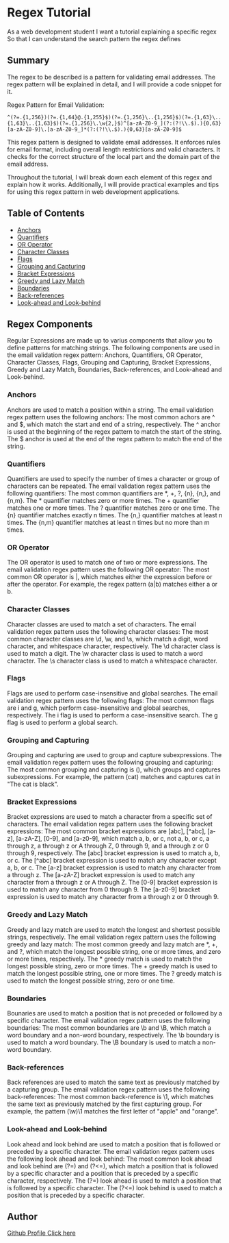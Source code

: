 # Regex Tutorial 
As a web development student
I want a tutorial explaining a specific regex
So that I can understand the search pattern the regex defines
## Summary

The regex to be described is a pattern for validating email addresses. The regex pattern will be explained in detail, and I will provide a code snippet for it.

Regex Pattern for Email Validation:
```
^(?=.{1,256})(?=.{1,64}@.{1,255}$)(?=.{1,256}\..{1,256}$)(?=.{1,63}\..{1,63}\..{1,63}$)(?=.{1,256}\.\w{2,}$)^[a-zA-Z0-9_](?:(?!\\.$).){0,63}[a-zA-Z0-9]\.[a-zA-Z0-9_]*(?:(?!\\.$).){0,63}[a-zA-Z0-9]$
```

This regex pattern is designed to validate email addresses. It enforces rules for email format, including overall length restrictions and valid characters. It checks for the correct structure of the local part and the domain part of the email address.

Throughout the tutorial, I will break down each element of this regex and explain how it works. Additionally, I will provide practical examples and tips for using this regex pattern in web development applications.


## Table of Contents

- [Anchors](#anchors)
- [Quantifiers](#quantifiers)
- [OR Operator](#or-operator)
- [Character Classes](#character-classes)
- [Flags](#flags)
- [Grouping and Capturing](#grouping-and-capturing)
- [Bracket Expressions](#bracket-expressions)
- [Greedy and Lazy Match](#greedy-and-lazy-match)
- [Boundaries](#boundaries)
- [Back-references](#back-references)
- [Look-ahead and Look-behind](#look-ahead-and-look-behind)

## Regex Components

Regular Expressions are made up to varius components that allow you to define patterns for matching strings. The following components are used in the email validation regex pattern: Anchors, Quantifiers, OR Operator, Character Classes, Flags, Grouping and Capturing, Bracket Expressions, Greedy and Lazy Match, Boundaries, Back-references, and Look-ahead and Look-behind. 

### Anchors

Anchors are used to match a position within a string. The email validation regex pattern uses the following anchors: The most common achors are ^ and $, which match the start and end of a string, respectively. The ^ anchor is used at the beginning of the regex pattern to match the start of the string. The $ anchor is used at the end of the regex pattern to match the end of the string. 

### Quantifiers

Quantifiers are used to specify the number of times a character or group of characters can be repeated. The email validation regex pattern uses the following quantifiers: The most common quantifiers are *, +, ?, {n}, {n,}, and {n,m}. The * quantifier matches zero or more times. The + quantifier matches one or more times. The ? quantifier matches zero or one time. The {n} quantifier matches exactly n times. The {n,} quantifier matches at least n times. The {n,m} quantifier matches at least n times but no more than m times. 

### OR Operator

The OR operator is used to match one of two or more expressions. The email validation regex pattern uses the following OR operator: The most common OR operator is |, which matches either the expression before or after the operator. For example, the regex pattern (a|b) matches either a or b. 

### Character Classes

Character classes are used to match a set of characters. The email validation regex pattern uses the following character classes: The most common character classes are \d, \w, and \s, which match a digit, word character, and whitespace character, respectively. The \d character class is used to match a digit. The \w character class is used to match a word character. The \s character class is used to match a whitespace character. 

### Flags

Flags are used to perform case-insensitive and global searches. The email validation regex pattern uses the following flags: The most common flags are i and g, which perform case-insensitive and global searches, respectively. The i flag is used to perform a case-insensitive search. The g flag is used to perform a global search. 

### Grouping and Capturing

Grouping and capturing are used to group and capture subexpressions. The email validation regex pattern uses the following grouping and capturing: The most common grouping and capturing is (), which groups and captures subexpressions. For example, the pattern (cat) matches and captures cat in "The cat is black". 

### Bracket Expressions

Bracket expressions are used to match a character from a specific set of characters. The email validation regex pattern uses the following bracket expressions: The most common bracket expressions are [abc], [^abc], [a-z], [a-zA-Z], [0-9], and [a-z0-9], which match a, b, or c, not a, b, or c, a through z, a through z or A through Z, 0 through 9, and a through z or 0 through 9, respectively. The [abc] bracket expression is used to match a, b, or c. The [^abc] bracket expression is used to match any character except a, b, or c. The [a-z] bracket expression is used to match any character from a through z. The [a-zA-Z] bracket expression is used to match any character from a through z or A through Z. The [0-9] bracket expression is used to match any character from 0 through 9. The [a-z0-9] bracket expression is used to match any character from a through z or 0 through 9.


### Greedy and Lazy Match

Greedy and lazy match are used to match the longest and shortest possible strings, respectively. The email validation regex pattern uses the following greedy and lazy match: The most common greedy and lazy match are *, +, and ?, which match the longest possible string, one or more times, and zero or more times, respectively. The * greedy match is used to match the longest possible string, zero or more times. The + greedy match is used to match the longest possible string, one or more times. The ? greedy match is used to match the longest possible string, zero or one time. 

### Boundaries

Bounaries are used to match a position that is not preceded or followed by a specific character. The email validation regex pattern uses the following boundaries: The most common boundaries are \b and \B, which match a word boundary and a non-word boundary, respectively. The \b boundary is used to match a word boundary. The \B boundary is used to match a non-word boundary. 

### Back-references

Back references are used to match the same text as previously matched by a capturing group. The email validation regex pattern uses the following back-references: The most common back-reference is \1, which matches the same text as previously matched by the first capturing group. For example, the pattern (\w)\1 matches the first letter of "apple" and "orange".

### Look-ahead and Look-behind

Look ahead and look behind are used to match a position that is followed or preceded by a specific character. The email validation regex pattern uses the following look ahead and look behind: The most common look ahead and look behind are (?=) and (?<=), which match a position that is followed by a specific character and a position that is preceded by a specific character, respectively. The (?=) look ahead is used to match a position that is followed by a specific character. The (?<=) look behind is used to match a position that is preceded by a specific character. 

## Author

[Github Profile Click here](https://github.com/Otabek0111)